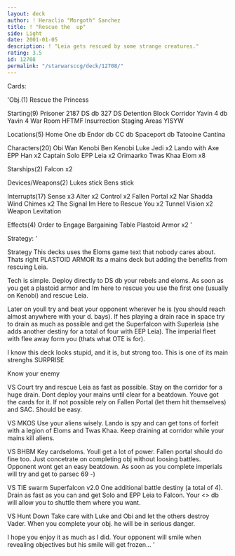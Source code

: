 ```yaml
---
layout: deck
author: ! Heraclio "Morgoth" Sanchez
title: ! "Rescue the  up"
side: Light
date: 2001-01-05
description: ! "Leia gets rescued by some strange creatures."
rating: 3.5
id: 12708
permalink: "/starwarsccg/deck/12708/"
---
```

Cards: 

'Obj.(1)
Rescue the Princess

Starting(9)
Prisoner 2187
DS db 327
DS Detention Block Corridor
Yavin 4 db
Yavin 4 War Room
HFTMF
Insurrection
Staging Areas
YISYW

Locations(5)
Home One db
Endor db
CC db
Spaceport db
Tatooine Cantina

Characters(20)
Obi Wan Kenobi
Ben Kenobi
Luke Jedi x2
Lando with Axe
EPP Han x2
Captain Solo
EPP Leia x2
Orimaarko
Twas Khaa
Elom x8

Starships(2)
Falcon x2

Devices/Weapons(2)
Lukes stick
Bens stick

Interrupts(17)
Sense x3
Alter x2
Control x2
Fallen Portal x2
Nar Shadda Wind Chimes x2
The Signal
Im Here to Rescue You x2
Tunnel Vision x2
Weapon Levitation

Effects(4)
Order to Engage
Bargaining Table
Plastoid Armor x2
'

Strategy: '

Strategy
This decks uses the Eloms game text that nobody cares about. Thats right PLASTOID ARMOR Its a mains deck but adding the benefits from rescuing Leia.

Tech is simple. Deploy directly to DS db your rebels and eloms. As soon as you get a plastoid armor and Im here to rescue you use the first one (usually on Kenobi) and rescue Leia.

Later on youll try and beat your opponent wherever he is (you should reach almost anywhere with your d. bays). If hes playing a drain race in space try to drain as much as possible and get the Superfalcon with Superleia (she adds another destiny for a total of four with EEP Leia). The imperial fleet with flee away form you (thats what OTE is for).

I know this deck looks stupid, and it is, but strong too. This is one of its main strenghs SURPRISE

Know your enemy

VS Court try and rescue Leia as fast as possible. Stay on the corridor for a huge drain. Dont deploy your mains until clear for a beatdown. Youve got the cards for it. If not possible rely on Fallen Portal (let them hit themselves) and SAC. Should be easy.

VS MKOS Use your aliens wisely. Lando is spy and can get tons of forfeit with a legion of Eloms and Twas Khaa. Keep draining at corridor while your mains kill aliens.

VS BHBM Key cardseloms. Youll get a lot of  power. Fallen portal should do fine too. Just concetrate on completing obj without loosing battles. Opponent wont get an easy beatdown. As soon as you complete imperials will try and get to parsec 69 -)

VS TIE swarm Superfalcon v2.0 One additional battle destiny (a total of 4). Drain as fast as you can and get Solo and EPP Leia to Falcon. Your <> db will allow you to shuttle them where you want.

VS Hunt Down Take care with Luke and Obi and let the others destroy Vader. When you complete your obj. he will be in serious danger.

I hope you enjoy it as much as I did. Your opponent will smile when revealing objectives but his smile will get frozen&#8230;
'
